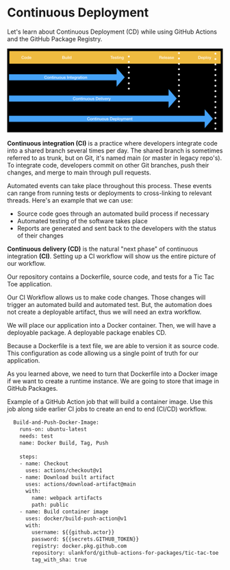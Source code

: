 # Continuous Deployment

Let's learn about Continuous Deployment (CD) while using GitHub Actions and the GitHub Package Registry.

![CI workflow](images/image1.png)

**Continuous integration (CI)** is a practice where developers integrate code into a shared branch several times per day. The shared branch is sometimes referred to as trunk, but on Git, it's named main (or master in legacy repo's). To integrate code, developers commit on other Git branches, push their changes, and merge to main through pull requests.

Automated events can take place throughout this process. These events can range from running tests or deployments to cross-linking to relevant threads. Here's an example that we can use:

- Source code goes through an automated build process if necessary
- Automated testing of the software takes place
- Reports are generated and sent back to the developers with the status of their changes

**Continuous delivery (CD)** is the natural "next phase" of continuous integration **(CI)**. Setting up a CI workflow will show us the entire picture of our workflow.

Our repository contains a Dockerfile, source code, and tests for a Tic Tac Toe application.

Our CI Workflow allows us to make code changes. Those changes will trigger an automated build and automated test. But, the automation does not create a deployable artifact, thus we will need an extra workflow.

We will place our application into a Docker container. Then, we will have a deployable package. A deployable package enables CD.

Because a Dockerfile is a text file, we are able to version it as source code. This configuration as code allowing us a single point of truth for our application.

As you learned above, we need to turn that Dockerfile into a Docker image if we want to create a runtime instance. We are going to store that image in GitHub Packages.

Example of a GitHub Action job that will build a container image. Use this job along side earlier CI jobs to create an end to end (CI/CD) workflow.

```
  Build-and-Push-Docker-Image:
    runs-on: ubuntu-latest
    needs: test
    name: Docker Build, Tag, Push

    steps:
    - name: Checkout
      uses: actions/checkout@v1
    - name: Download built artifact
      uses: actions/download-artifact@main
      with:
        name: webpack artifacts
        path: public
    - name: Build container image
      uses: docker/build-push-action@v1
      with:
        username: ${{github.actor}}
        password: ${{secrets.GITHUB_TOKEN}}
        registry: docker.pkg.github.com
        repository: ulankford/github-actions-for-packages/tic-tac-toe
        tag_with_sha: true
 ````


